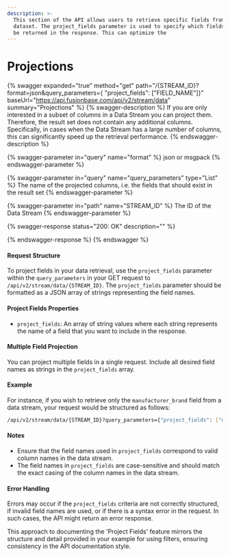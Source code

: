```yaml
---
description: >-
  This section of the API allows users to retrieve specific fields from a
  dataset. The project_fields parameter is used to specify which fields should
  be returned in the response. This can optimize the
---
```


# Projections

{% swagger expanded="true" method="get" path="/{STREAM_ID}?format=json&query_parameters={ "project_fields": ["FIELD_NAME"]}" baseUrl="https://api.fusionbase.com/api/v2/stream/data" summary="Projections" %}
{% swagger-description %}
If you are only interested in a subset of columns in a Data Stream you can project them. Therefore, the result set does not contain any additional columns. Specifically, in cases when the Data Stream has a large number of columns, this can significantly speed up the retrieval performance.
{% endswagger-description %}

{% swagger-parameter in="query" name="format" %}
json or msgpack
{% endswagger-parameter %}

{% swagger-parameter in="query" name="query_parameters" type="List" %}
The name of the projected columns, i.e. the fields that should exist in the result set
{% endswagger-parameter %}

{% swagger-parameter in="path" name="STREAM_ID" %}
The ID of the Data Stream
{% endswagger-parameter %}

{% swagger-response status="200: OK" description="" %}

{% endswagger-response %}
{% endswagger %}

#### Request Structure

To project fields in your data retrieval, use the `project_fields` parameter within the `query_parameters` in your GET request to `/api/v2/stream/data/{STREAM_ID}`. The `project_fields` parameter should be formatted as a JSON array of strings representing the field names.

#### Project Fields Properties

* `project_fields`: An array of string values where each string represents the name of a field that you want to include in the response.

#### Multiple Field Projection

You can project multiple fields in a single request. Include all desired field names as strings in the `project_fields` array.

#### Example

For instance, if you wish to retrieve only the `manufacturer_brand` field from a data stream, your request would be structured as follows:

```bash
/api/v2/stream/data/{STREAM_ID}?query_parameters={"project_fields": ["manufacturer_brand"]}&format=json
```

#### Notes

* Ensure that the field names used in `project_fields` correspond to valid column names in the data stream.
* The field names in `project_fields` are case-sensitive and should match the exact casing of the column names in the data stream.

#### Error Handling

Errors may occur if the `project_fields` criteria are not correctly structured, if invalid field names are used, or if there is a syntax error in the request. In such cases, the API might return an error response.

This approach to documenting the 'Project Fields' feature mirrors the structure and detail provided in your example for using filters, ensuring consistency in the API documentation style.

